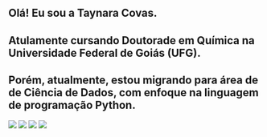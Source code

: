 ## Olá! Eu sou a Taynara Covas. 
## Atulamente cursando Doutorade em Química na Universidade Federal de Goiás (UFG).
## Porém, atualmente, estou migrando para área de de Ciência de Dados, com enfoque na linguagem de programação Python. 
<a href="https://github.com/TaynaraCovas">


 
 
<div> 
  <a href="https://www.instagram.com/taycovas/" target="_blank"><img src="https://img.shields.io/badge/-Instagram-%23E4405F?style=for-the-badge&logo=instagram&logoColor=white" target="_blank"></a>
  <a href = "mailto:taynara.covas@gmail.com"><img src="https://img.shields.io/badge/-Gmail-red?style=for-the-badge&logo=gmail&logoColor=white" target="_blank"></a>
  <a href="https://www.linkedin.com/in/taynara-covas-67520014a" target="_blank"><img src="https://img.shields.io/badge/-LinkedIn-%230077B5?style=for-the-badge&logo=linkedin&logoColor=white" target="_blank"></a> 
  <a href="https://discord.com/channels/TayCovas#1562" target="_blank"><img src="https://img.shields.io/badge/-Discord-%23333?style=for-the-badge&logo=discord&logoColor=white" target="_blank"></a>
</div>

 

 
<!---
TaynaraCovas/TaynaraCovas is a ✨ special ✨ repository because its `README.md` (this file) appears on your GitHub profile.
You can click the Preview link to take a look at your changes.
--->
